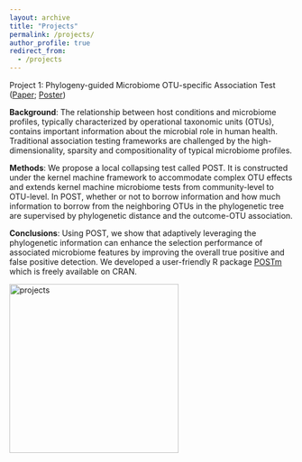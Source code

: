 ```yaml
---
layout: archive
title: "Projects"
permalink: /projects/
author_profile: true
redirect_from:
  - /projects
---
```


Project 1: Phylogeny-guided Microbiome OTU-specific Association Test ([Paper](https://microbiomejournal.biomedcentral.com/articles/10.1186/s40168-022-01266-3); [Poster](http://hczdavid.github.io/files/JSM_post.pdf))

**Background**: The relationship between host conditions and microbiome profiles, typically characterized by operational taxonomic units (OTUs), contains important information about the microbial role in human health. Traditional association testing frameworks are challenged by the high-dimensionality, sparsity and compositionality of typical microbiome profiles.

**Methods**: We propose a local collapsing test called POST. It is constructed under the kernel machine framework to accommodate complex OTU effects and extends kernel machine microbiome tests from community-level to OTU-level. In POST, whether or not to borrow information and how much information to borrow from the neighboring OTUs in the phylogenetic tree are supervised by phylogenetic distance and the outcome-OTU association.

**Conclusions**: Using POST, we show that adaptively leveraging the phylogenetic information can enhance the selection performance of associated microbiome features by improving the overall true positive and false positive detection. We developed a user-friendly R package [POSTm](https://cran.r-project.org/web/packages/POSTm/index.html) which is freely available on CRAN.


<img src="http://hczdavid.github.io/images/project1.jpg" alt="projects" width="300"/>









